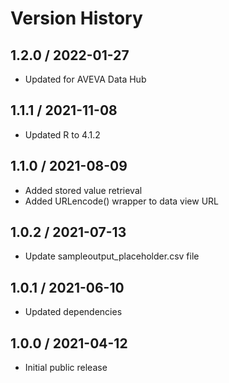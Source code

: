 # Version History

## 1.2.0 / 2022-01-27

- Updated for AVEVA Data Hub

## 1.1.1 / 2021-11-08

- Updated R to 4.1.2

## 1.1.0 / 2021-08-09

- Added stored value retrieval
- Added URLencode() wrapper to data view URL

## 1.0.2 / 2021-07-13

- Update sampleoutput_placeholder.csv file

## 1.0.1 / 2021-06-10

- Updated dependencies

## 1.0.0 / 2021-04-12

- Initial public release
